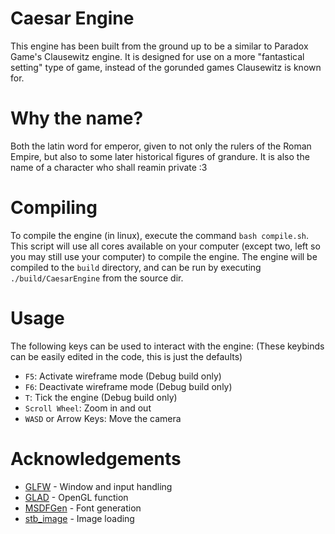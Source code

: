 # Caesar Engine
This engine has been built from the ground up to be a similar to Paradox Game's Clausewitz engine. It is designed for use on a more "fantastical setting" type of game, instead of the gorunded games Clausewitz is known for.

# Why the name?
Both the latin word for emperor, given to not only the rulers of the Roman Empire, but also to some later historical figures of grandure. It is also the name of a character who shall reamin private :3

# Compiling
To compile the engine (in linux), execute the command `bash compile.sh`. This script will use all cores available on your computer (except two, left so you may still use your computer) to compile the engine. The engine will be compiled to the `build` directory, and can be run by executing `./build/CaesarEngine` from the source dir.

# Usage
The following keys can be used to interact with the engine:
(These keybinds can be easily edited in the code, this is just the defaults)
- `F5`: Activate wireframe mode (Debug build only)
- `F6`: Deactivate wireframe mode (Debug build only)
- `T`: Tick the engine (Debug build only)
- `Scroll Wheel`: Zoom in and out
- `WASD` or Arrow Keys: Move the camera


# Acknowledgements
- [GLFW](https://www.glfw.org/) - Window and input handling
- [GLAD](https://glad.dav1d.de/) - OpenGL function
- [MSDFGen](https://github.com/Chlumsky/msdfgen) - Font generation
- [stb_image](https://github.com/nothings/stb) - Image loading